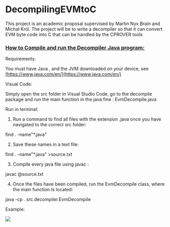 # DecompilingEVMtoC

This  project  is  an  academic  proposal  supervised  by  Martin  Nyx  Brain  and  Michał  Król.  The
project  will  be  to  write  a  decompiler  so  that  it  can  convert  EVM  byte  code  into  C  that  can  be
handled by the CPROVER tools


### [How to Compile and run the Decompiler Java program:]()

Requirements:

You must have Java , and the JVM downloaded on your device,
see [https://www.java.com/en/](https://www.java.com/en/)

Visual Code:

Simply open the src folder in Visual Studio Code, go to the
decompile package and run the main function in the java fine : EvmDecompile.java


Run in terminal:

1. Run a command to find all files with the extension
   .java once you have navigated to the correct src folder:

find .  -name"*.java"

2. Save these names in a text file:

find .  -name"*.java" >source.txt

3. Compile every java file using javac :

javac @source.txt

4. Once the files have been compiled, run the EvmDecompile
   class, where the main function Is located:

java -cp . src.decompiler.EvmDecompile

Example:

![](file:////Users/gerajahja/Library/Group%20Containers/UBF8T346G9.Office/TemporaryItems/msohtmlclip/clip_image002.png)
